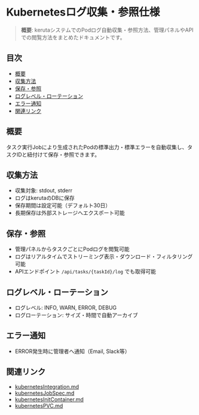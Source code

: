 # Kubernetesログ収集・参照仕様

> **概要**: kerutaシステムでのPodログ自動収集・参照方法、管理パネルやAPIでの閲覧方法をまとめたドキュメントです。

## 目次
- [概要](#概要)
- [収集方法](#収集方法)
- [保存・参照](#保存参照)
- [ログレベル・ローテーション](#ログレベルローテーション)
- [エラー通知](#エラー通知)
- [関連リンク](#関連リンク)

## 概要
タスク実行Jobにより生成されたPodの標準出力・標準エラーを自動収集し、タスクIDと紐付けて保存・参照できます。

## 収集方法
- 収集対象: stdout, stderr
- ログはkerutaのDBに保存
- 保存期間は設定可能（デフォルト30日）
- 長期保存は外部ストレージへエクスポート可能

## 保存・参照
- 管理パネルからタスクごとにPodログを閲覧可能
- ログはリアルタイムでストリーミング表示・ダウンロード・フィルタリング可能
- APIエンドポイント `/api/tasks/{taskId}/log` でも取得可能

## ログレベル・ローテーション
- ログレベル: INFO, WARN, ERROR, DEBUG
- ログローテーション: サイズ・時間で自動アーカイブ

## エラー通知
- ERROR発生時に管理者へ通知（Email, Slack等）

## 関連リンク
- [kubernetesIntegration.md](./kubernetesIntegration.md)
- [kubernetesJobSpec.md](./kubernetesJobSpec.md)
- [kubernetesInitContainer.md](./kubernetesInitContainer.md)
- [kubernetesPVC.md](./kubernetesPVC.md) 